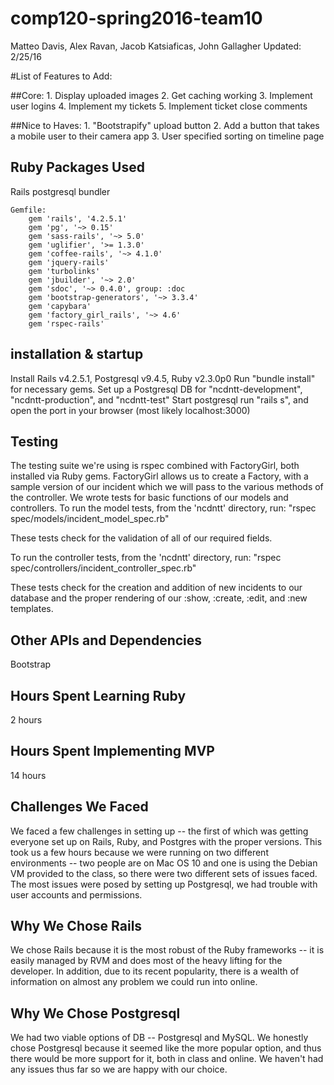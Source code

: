 # comp120-spring2016-team10
Matteo Davis, Alex Ravan, Jacob Katsiaficas, John Gallagher
Updated: 2/25/16


#List of Features to Add:

##Core:
        1. Display uploaded images
        2. Get caching working
        3. Implement user logins
        4. Implement my tickets
        5. Implement ticket close comments


##Nice to Haves:
        1. "Bootstrapify" upload button
        2.  Add a button that takes a mobile user to their camera app
        3.  User specified sorting on timeline page



## Ruby Packages Used
Rails
postgresql
bundler

	Gemfile:
		gem 'rails', '4.2.5.1'
		gem 'pg', '~> 0.15'
		gem 'sass-rails', '~> 5.0'
		gem 'uglifier', '>= 1.3.0'
		gem 'coffee-rails', '~> 4.1.0'
		gem 'jquery-rails'
		gem 'turbolinks'
		gem 'jbuilder', '~> 2.0'
		gem 'sdoc', '~> 0.4.0', group: :doc
		gem 'bootstrap-generators', '~> 3.3.4'
		gem 'capybara'
		gem 'factory_girl_rails', '~> 4.6'
		gem 'rspec-rails'

## installation & startup
Install Rails v4.2.5.1, Postgresql v9.4.5, Ruby v2.3.0p0
Run "bundle install" for necessary gems.
Set up a Postgresql DB for "ncdntt-development", "ncdntt-production", and "ncdntt-test"
Start postgresql
run "rails s", and open the port in your browser (most likely localhost:3000)

## Testing

The testing suite we're using is rspec combined with FactoryGirl, both installed via Ruby gems.
FactoryGirl allows us to create a Factory, with a sample version of our incident which we will
pass to the various methods of the controller.
We wrote tests for basic functions of our models and controllers.
To run the model tests, from the 'ncdntt' directory, run:
"rspec spec/models/incident_model_spec.rb"

These tests check for the validation of all of our required fields.

To run the controller tests, from the 'ncdntt' directory, run:
"rspec spec/controllers/incident_controller_spec.rb"

These tests check for the creation and addition of new incidents to our database
and the proper rendering of our :show, :create, :edit, and :new templates.

## Other APIs and Dependencies
Bootstrap

## Hours Spent Learning Ruby
2 hours

## Hours Spent Implementing MVP
14 hours

## Challenges We Faced
We faced a few challenges in setting up -- the first of which was getting everyone
set up on Rails, Ruby, and Postgres with the proper versions. This took us a few hours
because we were running on two different environments -- two people are on Mac OS 10
and one is using the Debian VM provided to the class, so there were two different sets
of issues faced. The most issues were posed by setting up Postgresql, we had trouble
with user accounts and permissions.

## Why We Chose Rails
We chose Rails because it is the most robust of the Ruby frameworks -- it is easily
managed by RVM and does most of the heavy lifting for the developer. In addition,
due to its recent popularity, there is a wealth of information on almost any problem
we could run into online.

## Why We Chose Postgresql
We had two viable options of DB -- Postgresql and MySQL. We honestly chose Postgresql
because it seemed like the more popular option, and thus there would be more support
for it, both in class and online. We haven't had any issues thus far so we are happy
with our choice.
